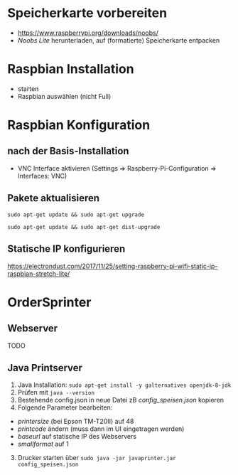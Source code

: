 # Speicherkarte vorbereiten
* https://www.raspberrypi.org/downloads/noobs/
* _Noobs Lite_ herunterladen, auf (formatierte) Speicherkarte entpacken

# Raspbian Installation
* starten
* Raspbian auswählen (nicht Full)

# Raspbian Konfiguration
## nach der Basis-Installation
- VNC Interface aktivieren (Settings => Raspberry-Pi-Configuration => Interfaces: VNC)

## Pakete aktualisieren
`sudo apt-get update && sudo apt-get upgrade`

`sudo apt-get update && sudo apt-get dist-upgrade`

## Statische IP konfigurieren
https://electrondust.com/2017/11/25/setting-raspberry-pi-wifi-static-ip-raspbian-stretch-lite/

# OrderSprinter
## Webserver
TODO

## Java Printserver
1. Java Installation: `sudo apt-get install -y galternatives openjdk-8-jdk`
1. Prüfen mit `java --version`
1. Bestehende config.json in neue Datei zB _config_speisen.json_ kopieren
1. Folgende Parameter bearbeiten:
  - _printersize_ (bei Epson TM-T20II) auf 48
  - _printcode_ ändern (muss dann im UI eingetragen werden)
  - _baseurl_ auf statische IP des Webservers
  - _smallformat_ auf 1
3. Drucker starten über `sudo java -jar javaprinter.jar config_speisen.json`
